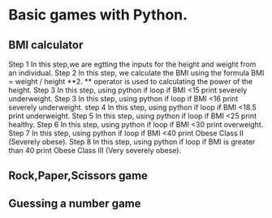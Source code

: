 # Basic games with Python. 

## BMI calculator
Step 1
In this step,we are egtting the inputs for the height and weight from an individual.
Step 2
In this step, we calculate the BMI using the formula BMI = weight / height **2.
 ** operator is used to calculating the power of the height.
Step 3
In this step, using python if loop if BMI <15 print severely underweight.
Step 3
In this step, using python if loop if BMI <16 print severely underweight.
step 4
In this step, using python if loop if BMI <18.5 print underweight.
Step 5
In this step, using python if loop if BMI  <25 print healthy.
Step 6
In this step, using python if loop if BMI <30  print overweight.
Step 7
In this step, using python if loop if BMI <40 print Obese Class II (Severely obese).
Step 8
In this step, using python if loop if BMI is greater than 40 print Obese Class III (Very severely obese).

## Rock,Paper,Scissors game
## Guessing a number game
